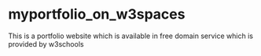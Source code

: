 # myportfolio_on_w3spaces
This is a portfolio website which is available in free domain service which is provided by w3schools
